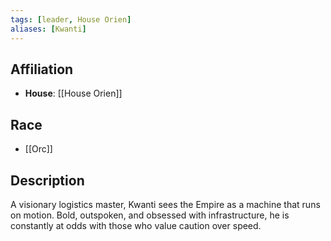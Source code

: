 ```yaml
---
tags: [leader, House Orien]
aliases: [Kwanti]
---
```


## Affiliation
- **House**: [[House Orien]]

## Race
- [[Orc]]

## Description
A visionary logistics master, Kwanti sees the Empire as a machine that runs on motion. Bold, outspoken, and obsessed with infrastructure, he is constantly at odds with those who value caution over speed.
